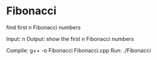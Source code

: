 # Fibonacci
find first n Fibonacci numbers

Input: n
Output: show the first n Fibonacci numbers

Compile: g++ -o Fibonacci Fibonacci.cpp
Run: ./Fibonacci
